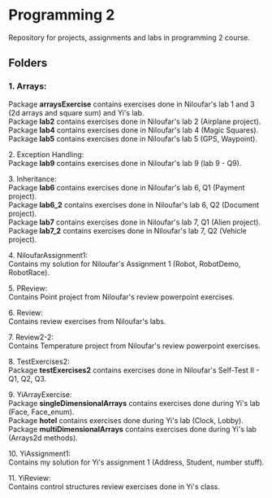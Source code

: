 # Programming 2

Repository for projects, assignments and labs in programming 2 course.

## Folders

### 1. Arrays:
<p>
    Package <b>arraysExercise</b> contains exercises done in Niloufar's lab 1 and 3 (2d arrays and square sum) and Yi's lab. <br>
    Package <b>lab2</b> contains exercises done in Niloufar's lab 2 (Airplane project). <br>
    Package <b>lab4</b> contains exercises done in Niloufar's lab 4 (Magic Squares). <br>
    Package <b>lab5</b> contains exercises done in Niloufar's lab 5 (GPS, Waypoint). 
</p>

<p> 2. Exception Handling: <br>
    Package <b>lab9</b> contains exercises done in Niloufar's lab 9 (lab 9 - Q9). <br>
</p>

<p> 3. Inheritance: <br>
    Package <b>lab6</b> contains exercises done in Niloufar's lab 6, Q1 (Payment project). <br>
    Package <b>lab6_2</b> contains exercises done in Niloufar's lab 6, Q2 (Document project). <br>
    Package <b>lab7</b> contains exercises done in Niloufar's lab 7, Q1 (Alien project). <br>
    Package <b>lab7_2</b> contains exercises done in Niloufar's lab 7, Q2 (Vehicle project). 
</p>

<p> 4. NiloufarAssignment1: <br>
    Contains my solution for Niloufar's Assignment 1 (Robot, RobotDemo, RobotRace). <br>
</p>

<p> 5. PReview: <br>
    Contains Point project from Niloufar's review powerpoint exercises. 
</p>

<p> 6. Review: <br>
    Contains review exercises from Niloufar's labs.
</p>

<p> 7. Review2-2: <br>
    Contains Temperature project from Niloufar's review powerpoint exercises. 
</p>

<p> 8. TestExercises2: <br>
    Package <b>testExercises2</b> contains exercises done in Niloufar's Self-Test II - Q1, Q2, Q3. <br>
</p>

<p> 9. YiArrayExercise: <br>
    Package <b>singleDimensionalArrays</b> contains exercises done during Yi's lab (Face, Face_enum). <br>
    Package <b>hotel</b> contains exercises done during Yi's lab (Clock, Lobby). <br>
    Package <b>multiDimensionalArrays</b> contains exercises done during Yi's lab (Arrays2d methods).
</p>

<p> 10. YiAssignment1: <br>
    Contains my solution for Yi's assignment 1 (Address, Student, number stuff).
</p>

<p> 11. YiReview: <br>
    Contains control structures review exercises done in Yi's class.
</p>